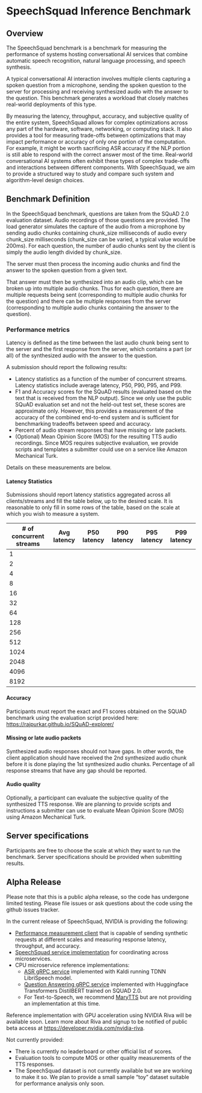 # SpeechSquad Inference Benchmark

## Overview
The SpeechSquad benchmark is a benchmark for measuring the performance of systems hosting conversational AI services that combine automatic speech recognition, natural language processing, and speech synthesis.

A typical conversational AI interaction involves multiple clients capturing a spoken question from a microphone, sending the spoken question to the server for processing and receiving synthesized audio with the answer to the question. This benchmark generates a workload that closely matches real-world deployments of this type.

By measuring the latency, throughput, accuracy, and subjective quality of the entire system, SpeechSquad allows for complex optimizations across any part of the hardware, software, networking, or computing stack.  It also provides a tool for measuring trade-offs between optimizations that may impact performance or accuracy of only one portion of the computation.  For example, it might be worth sacrificing ASR accuracy if the NLP portion is still able to respond with the correct answer most of the time.  Real-world conversational AI systems often exhibit these types of complex trade-offs and interactions between different components.  With SpeechSquad, we aim to provide a structured way to study and compare such system and algorithm-level design choices.

## Benchmark Definition
In the SpeechSquad benchmark, questions are taken from the SQuAD 2.0 evaluation dataset. Audio recordings of those questions are provided. The load generator simulates the capture of the audio from a microphone by sending audio chunks containing chunk_size milliseconds of audio every chunk_size milliseconds (chunk_size can be varied, a typical value would be 200ms). For each question, the number of audio chunks sent by the client is simply the audio length divided by chunk_size.

The server must then process the incoming audio chunks and find the answer to the spoken question from a given text. 

That answer must then be synthesized into an audio clip, which can be broken up into multiple audio chunks. Thus for each question, there are multiple requests being sent (corresponding to multiple audio chunks for the question) and there can be multiple responses from the server (corresponding to multiple audio chunks containing the answer to the question).

### Performance metrics
Latency is defined as the time between the last audio chunk being sent to the server and the first response from the server, which contains a part (or all) of the synthesized audio with the answer to the question.

A submission should report the following results:
- Latency statistics as a function of the number of concurrent streams.  Latency statistics include average latency, P50, P90, P95, and P99.
- F1 and Accuracy scores for the SQuAD results (evaluated based on the text that is received from the NLP output).  Since we only use the public SQuAD evaluation set and not the held-out test set, these scores are approximate only.  However, this provides a measurement of the accuracy of the combined end-to-end system and is sufficient for benchmarking tradeoffs between speed and accuracy.
- Percent of audio stream responses that have missing or late packets.
- (Optional) Mean Opinion Score (MOS) for the resulting TTS audio recordings.  Since MOS requires subjective evaluation, we provide scripts and templates a submitter could use on a service like Amazon Mechanical Turk.

Details on these measurements are below.

#### Latency Statistics
Submissions should report latency statistics aggregated across all clients/streams and fill the table below, up to the desired scale.  It is reasonable to only fill in some rows of the table, based on the scale at which you wish to measure a system.


| # of concurrent streams | Avg latency | P50 latency | P90 latency | P95 latency | P99 latency |
|-------------------------|-------------|-------------|-------------|-------------|-------------|
| 1                       |             |             |             |             |             |
| 2                       |             |             |             |             |             |
| 4                       |             |             |             |             |             |
| 8                       |             |             |             |             |             |
| 16                      |             |             |             |             |             |
| 32                      |             |             |             |             |             |
| 64                      |             |             |             |             |             |
| 128                     |             |             |             |             |             |
| 256                     |             |             |             |             |             |
| 512                     |             |             |             |             |             |
| 1024                    |             |             |             |             |             |
| 2048                    |             |             |             |             |             |
| 4096                    |             |             |             |             |             |
| 8192                    |             |             |             |             |             |


#### Accuracy
Participants must report the exact and F1 scores obtained on the SQUAD benchmark using the evaluation script provided here: https://rajpurkar.github.io/SQuAD-explorer/

#### Missing or late audio packets
Synthesized audio responses should not have gaps. In other words, the client application should have received the 2nd synthesized audio chunk before it is done playing the 1st synthesized audio chunks.  Percentage of all response streams that have any gap should be reported.

#### Audio quality
Optionally, a participant can evaluate the subjective quality of the synthesized TTS response.  We are planning to provide scripts and instructions a submitter can use to evaluate Mean Opinion Score (MOS) using Amazon Mechanical Turk.

## Server specifications
Participants are free to choose the scale at which they want to run the benchmark. Server specifications should be provided when submitting results.

## Alpha Release
Please note that this is a public alpha release, so the code has undergone limited testing.  Please file issues or ask questions about the code using the github issues tracker.

In the current release of SpeechSquad, NVIDIA is providing the following:
- [Performance measurement client](https://github.com/nvidia/speechsquad/tree/master/client) that is capable of sending synthetic requests at different scales and measuring response latency, throughput, and accuracy.
- [SpeechSquad service implementation](https://github.com/nvidia/speechsquad/tree/master/server) for coordinating across microservices.
- CPU microservice reference implementations:
    - [ASR gRPC service](https://github.com/nvidia/speechsquad/tree/master/reference/asr) implemented with Kaldi running TDNN LibriSpeech model.
    - [Question Answering gRPC service](https://github.com/nvidia/speechsquad/tree/master/reference/qa) implemented with Huggingface Transformers DistilBERT trained on SQUAD 2.0.
    - For Text-to-Speech, we recommend [MaryTTS](http://mary.dfki.de/) but are not providing an implementation at this time.

Reference implementation with GPU acceleration using NVIDIA Riva will be available soon. Learn more about Riva and signup to be notified of public beta access at https://developer.nvidia.com/nvidia-riva.

Not currently provided:
- There is currently no leaderboard or other official list of scores.
- Evaluation tools to compute MOS or other quality measurements of the TTS responses.
- The SpeechSquad dataset is not currently available but we are working to make it so.  We plan to provide a small sample “toy” dataset suitable for performance analysis only soon.
